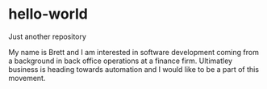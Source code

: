 # hello-world
Just another repository

My name is Brett and I am interested in software development coming from a background in back office operations at a finance firm. Ultimatley business is heading towards automation and I would like to be a part of this movement. 
